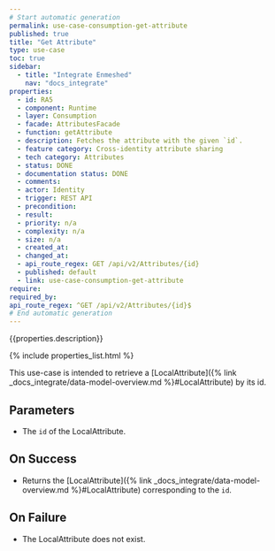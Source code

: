 ```yaml
---
# Start automatic generation
permalink: use-case-consumption-get-attribute
published: true
title: "Get Attribute"
type: use-case
toc: true
sidebar:
  - title: "Integrate Enmeshed"
    nav: "docs_integrate"
properties:
  - id: RA5
  - component: Runtime
  - layer: Consumption
  - facade: AttributesFacade
  - function: getAttribute
  - description: Fetches the attribute with the given `id`.
  - feature category: Cross-identity attribute sharing
  - tech category: Attributes
  - status: DONE
  - documentation status: DONE
  - comments:
  - actor: Identity
  - trigger: REST API
  - precondition:
  - result:
  - priority: n/a
  - complexity: n/a
  - size: n/a
  - created_at:
  - changed_at:
  - api_route_regex: GET /api/v2/Attributes/{id}
  - published: default
  - link: use-case-consumption-get-attribute
require:
required_by:
api_route_regex: ^GET /api/v2/Attributes/{id}$
# End automatic generation
---
```


{{properties.description}}

{% include properties_list.html %}

This use-case is intended to retrieve a [LocalAttribute]({% link _docs_integrate/data-model-overview.md %}#LocalAttribute) by its id.

## Parameters

- The `id` of the LocalAttribute.

## On Success

- Returns the [LocalAttribute]({% link _docs_integrate/data-model-overview.md %}#LocalAttribute) corresponding to the `id`.

## On Failure

- The LocalAttribute does not exist.
